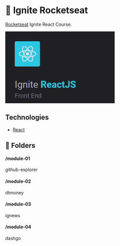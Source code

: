 # :rocket: Ignite Rocketseat

<a href="https://rocketseat.com.br/" target="_blank">Rocketseat</a> Ignite React Course.

![Ignite Course](public/ignite-react.png)

## Technologies

- [React](https://reactjs.org/)


## :file_folder: Folders
#### /module-01
github-explorer

#### /module-02
dtmoney

#### /module-03
ignews

#### /module-04
dashgo
